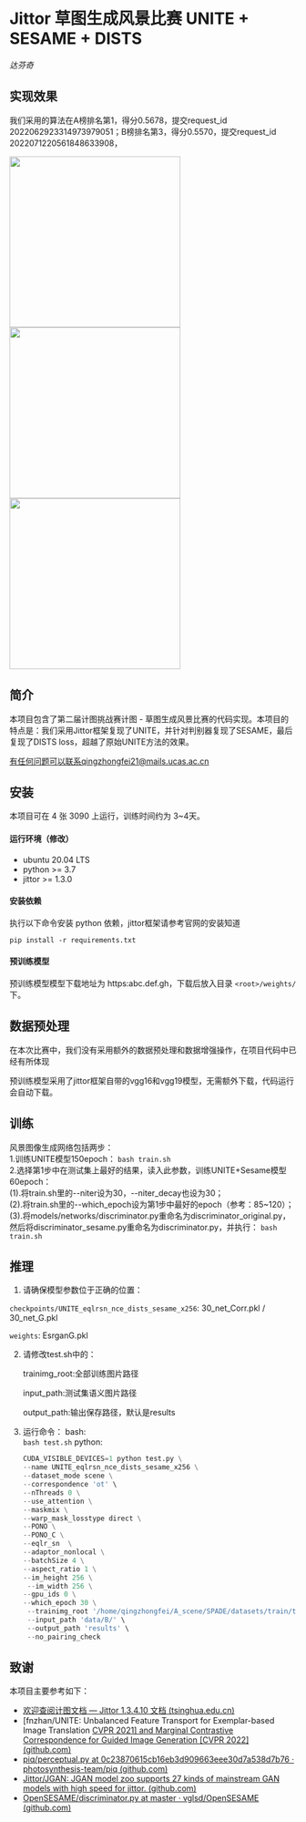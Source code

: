 # Jittor 草图生成风景比赛 UNITE + SESAME + DISTS
*达芬奇*

## 实现效果

我们采用的算法在A榜排名第1，得分0.5678，提交request_id 2022062923314973979051；B榜排名第3，得分0.5570，提交request_id 2022071220561848633908，

<img src="https://github.com/22TonyFStark/SemanticGeneration_da_Vinci/tree/main/selects/3481474497_8409ea7057_b.jpg" width="300">
<img src="https://github.com/22TonyFStark/SemanticGeneration_da_Vinci/tree/main/selects/5951555151_13dbd1c42e_b.jpg" width="300">
<img src="https://github.com/22TonyFStark/SemanticGeneration_da_Vinci/tree/main/selects/7646157822_18126d0db6_b.jpg" width="300">


## 简介
本项目包含了第二届计图挑战赛计图 - 草图生成风景比赛的代码实现。本项目的特点是：我们采用Jittor框架复现了UNITE，并针对判别器复现了SESAME，最后复现了DISTS loss，超越了原始UNITE方法的效果。

有任何问题可以联系qingzhongfei21@mails.ucas.ac.cn

## 安装 
本项目可在 4 张 3090 上运行，训练时间约为 3~4天。

#### 运行环境（修改）
- ubuntu 20.04 LTS
- python >= 3.7
- jittor >= 1.3.0

#### 安装依赖
执行以下命令安装 python 依赖，jittor框架请参考官网的安装知道
```
pip install -r requirements.txt
```

#### 预训练模型
预训练模型模型下载地址为 https:abc.def.gh，下载后放入目录 `<root>/weights/` 下。

## 数据预处理
在本次比赛中，我们没有采用额外的数据预处理和数据增强操作，在项目代码中已经有所体现

预训练模型采用了jittor框架自带的vgg16和vgg19模型，无需额外下载，代码运行会自动下载。

## 训练
风景图像生成网络包括两步：  
1.训练UNITE模型150epoch：
`bash train.sh`   
2.选择第1步中在测试集上最好的结果，读入此参数，训练UNITE+Sesame模型60epoch：  
(1).将train.sh里的--niter设为30，--niter_decay也设为30；  
(2).将train.sh里的--which_epoch设为第1步中最好的epoch（参考：85~120）；   
(3).将models/networks/discriminator.py重命名为discriminator_original.py，然后将discriminator_sesame.py重命名为discriminator.py，并执行：
`bash train.sh`

## 推理
1. 请确保模型参数位于正确的位置：

`checkpoints/UNITE_eqlrsn_nce_dists_sesame_x256`: 30_net_Corr.pkl / 30_net_G.pkl

`weights`: EsrganG.pkl

2. 请修改test.sh中的：

   trainimg_root:全部训练图片路径

   input_path:测试集语义图片路径

   output_path:输出保存路径，默认是results

3. 运行命令：
   bash:  
   `bash test.sh`
   python:  

   ```python
   CUDA_VISIBLE_DEVICES=1 python test.py \
   --name UNITE_eqlrsn_nce_dists_sesame_x256 \
   --dataset_mode scene \
   --correspondence 'ot' \
   --nThreads 0 \
   --use_attention \
   --maskmix \
   --warp_mask_losstype direct \
   --PONO \
   --PONO_C \
   --eqlr_sn  \
   --adaptor_nonlocal \
   --batchSize 4 \
   --aspect_ratio 1 \
   --im_height 256 \
    --im_width 256 \
   --gpu_ids 0 \
   --which_epoch 30 \
    --trainimg_root '/home/qingzhongfei/A_scene/SPADE/datasets/train/train/all_img' \
    --input_path 'data/B/' \
    --output_path 'results' \
    --no_pairing_check 
   ```

## 致谢
本项目主要参考如下：

* [欢迎查阅计图文档 — Jittor 1.3.4.10 文档 (tsinghua.edu.cn)](https://cg.cs.tsinghua.edu.cn/jittor/assets/docs/index.html)
* [fnzhan/UNITE: Unbalanced Feature Transport for Exemplar-based Image Translation [CVPR 2021\] and Marginal Contrastive Correspondence for Guided Image Generation [CVPR 2022] (github.com)](https://github.com/fnzhan/UNITE)
* [piq/perceptual.py at 0c23870615cb16eb3d909663eee30d7a538d7b76 · photosynthesis-team/piq (github.com)](https://github.com/photosynthesis-team/piq/blob/0c23870615cb16eb3d909663eee30d7a538d7b76/piq/perceptual.py)
* [Jittor/JGAN: JGAN model zoo supports 27 kinds of mainstream GAN models with high speed for jittor. (github.com)](https://github.com/Jittor/JGAN)
* [OpenSESAME/discriminator.py at master · vglsd/OpenSESAME (github.com)](https://github.com/vglsd/OpenSESAME/blob/master/models/networks/discriminator.py)

